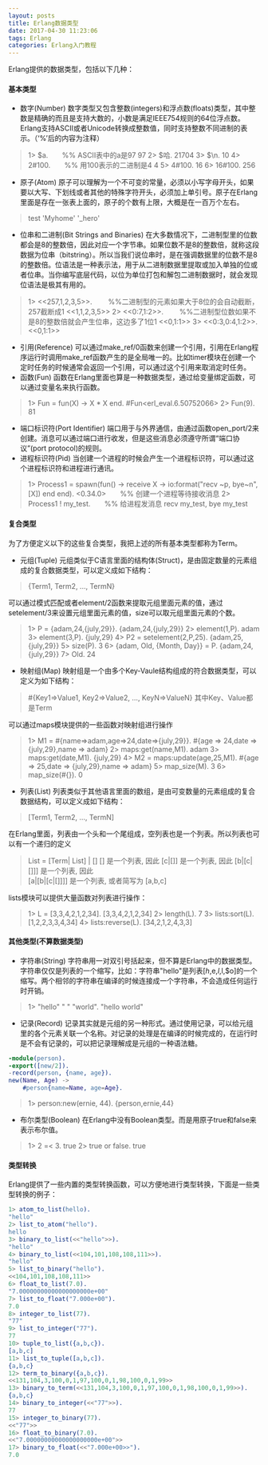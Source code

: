 ```yaml
---
layout: posts
title: Erlang数据类型
date: 2017-04-30 11:23:06
tags: Erlang
categories: Erlang入门教程
---
```

Erlang提供的数据类型，包括以下几种：
#### 基本类型
* 数字(Number)
数字类型又包含整数(integers)和浮点数(floats)类型，其中整数是精确的而且是支持大数的，小数是满足IEEE754规则的64位浮点数。Erlang支持ASCII或者Unicode转换成整数值，同时支持整数不同进制的表示。（‘%’后的内容为注释）
> 1> $a.　　%% ASCII表中的a是97
97
2> $哈.
21704
3> $\n.
10
4> 2#100.　　%% 用100表示的二进制是4
4
5> 4#100.
16
6> 16#100.
256
* 原子(Atom)
原子可以理解为一个不可变的常量，必须以小写字母开头，如果要以大写、下划线或者其他的特殊字符开头，必须加上单引号。原子在Erlang里面是存在一张表上面的，原子的个数有上限，大概是在一百万个左右。
> test
'Myhome'
'_hero'
* 位串和二进制(Bit Strings and Binaries)
在大多数情况下，二进制型里的位数都会是8的整数倍，因此对应一个字节串。如果位数不是8的整数倍，就称这段数据为位串（bitstring）。所以当我们说位串时，是在强调数据里的位数不是8的整数倍。位语法是一种表示法，用于从二进制数据里提取或加入单独的位或者位串。当你编写底层代码，以位为单位打包和解包二进制数据时，就会发现位语法是极其有用的。
> 1> <<257,1,2,3,5>>. 　　%%二进制型的元素如果大于8位的会自动截断，257截断成1
<<1,1,2,3,5>>
2> <<0:7,1:2>>. 　　%%二进制型位数如果不是8的整数倍就会产生位串，这边多了1位1
<<0,1:1>>
3> <<0:3,0:4,1:2>>.
<<0,1:1>>
* 引用(Reference)
可以通过make_ref/0函数来创建一个引用，引用在Erlang程序运行时调用make_ref函数产生的是全局唯一的。比如timer模块在创建一个定时任务的时候通常会返回一个引用，可以通过这个引用来取消定时任务。
* 函数(Fun)
函数在Erlang里面也算是一种数据类型，通过给变量绑定函数，可以通过变量名来执行函数。
> 1> Fun = fun(X) -> X * X end.
#Fun<erl_eval.6.50752066>
2> Fun(9).
81
* 端口标识符(Port Identifier)
端口用于与外界通信，由通过函数open_port/2来创建。消息可以通过端口进行收发，但是这些消息必须遵守所谓“端口协议”(port protocol)的规则。
* 进程标识符(Pid)
当创建一个进程的时候会产生一个进程标识符，可以通过这个进程标识符和进程进行通讯。
> 1> Process1 = spawn(fun() -> receive X -> io:format("recv ~p, bye~n", [X]) end end).
<0.34.0>　　%% 创建一个进程等待接收消息
2> Process1 ! my_test.　　%% 给进程发消息
recv my_test, bye
my_test

#### 复合类型
为了方便定义以下的这些复合类型，我把上述的所有基本类型都称为Term。
* 元组(Tuple)
元组类似于C语言里面的结构体(Struct)，是由固定数量的元素组成的复合数据类型，可以定义成如下结构：
> {Term1, Term2, ..., TermN}

  可以通过模式匹配或者element/2函数来提取元组里面元素的值，通过setelement/3来设置元组里面元素的值，size可以取元组里面元素的个数。
> 1> P = {adam,24,{july,29}}.
{adam,24,{july,29}}
2> element(1,P).
adam
3> element(3,P).
{july,29}
4> P2 = setelement(2,P,25).
{adam,25,{july,29}}
5> size(P).
3
6> {adam, Old, {Month, Day}} = P.
{adam,24,{july,29}}
7> Old.
24
* 映射组(Map)
映射组是一个由多个Key-Vaule结构组成的符合数据类型，可以定义为如下结构：
> #{Key1=>Value1, Key2=>Value2, ..., KeyN=>ValueN}
其中Key、Value都是Term

  可以通过maps模块提供的一些函数对映射组进行操作
> 1> M1 = #{name=>adam,age=>24,date=>{july,29}}.
#{age => 24,date => {july,29},name => adam}
2> maps:get(name,M1).
adam
3> maps:get(date,M1).
{july,29}
4> M2 = maps:update(age,25,M1).
#{age => 25,date => {july,29},name => adam}
5> map_size(M).
3
6> map_size(#{}).
0
* 列表(List)
列表类似于其他语言里面的数组，是由可变数量的元素组成的复合数据结构，可以定义成如下结构：
> [Term1, Term2, ..., TermN]

  在Erlang里面，列表由一个头和一个尾组成，空列表也是一个列表。所以列表也可以有一个递归的定义  
> List = [Term| List] | []
[] 是一个列表, 因此 
[c|[]] 是一个列表, 因此 
[b|[c|[]]] 是一个列表, 因此  
[a|[b|[c|[]]]] 是一个列表, 或者简写为 [a,b,c]

  lists模块可以提供大量函数对列表进行操作：
> 1> L = [3,3,4,2,1,2,34].
[3,3,4,2,1,2,34]
2> length(L).
7
3> lists:sort(L).
[1,2,2,3,3,4,34]
4> lists:reverse(L).
[34,2,1,2,4,3,3]

#### 其他类型(不算数据类型)
* 字符串(String)
字符串用一对双引号括起来，但不算是Erlang中的数据类型。字符串仅仅是列表的一个缩写，比如：字符串"hello"是列表[$h,$e,$l,$l,$o]的一个缩写。两个相邻的字符串在编译的时候连接成一个字符串，不会造成任何运行时开销。
> 1> "hello" " " "world".
"hello world"
* 记录(Record)
记录其实就是元组的另一种形式。通过使用记录，可以给元组里的各个元素关联一个名称。对记录的处理是在编译的时候完成的，在运行时是不会有记录的，可以把记录理解成是元组的一种语法糖。
``` erlang
-module(person).
-export([new/2]).
-record(person, {name, age}).
new(Name, Age) ->
    #person{name=Name, age=Age}.
```
  > 1> person:new(ernie, 44).
{person,ernie,44}

* 布尔类型(Boolean)
在Erlang中没有Boolean类型。而是用原子true和false来表示布尔值。
> 1> 2 =< 3.
true
2> true or false.
true

#### 类型转换
Erlang提供了一些内置的类型转换函数，可以方便地进行类型转换，下面是一些类型转换的例子：
``` erlang
1> atom_to_list(hello).
"hello"
2> list_to_atom("hello").
hello
3> binary_to_list(<<"hello">>).
"hello"
4> binary_to_list(<<104,101,108,108,111>>).
"hello"
5> list_to_binary("hello").
<<104,101,108,108,111>>
6> float_to_list(7.0).
"7.00000000000000000000e+00"
7> list_to_float("7.000e+00").
7.0
8> integer_to_list(77).
"77"
9> list_to_integer("77").
77
10> tuple_to_list({a,b,c}).
[a,b,c]
11> list_to_tuple([a,b,c]).
{a,b,c}
12> term_to_binary({a,b,c}).
<<131,104,3,100,0,1,97,100,0,1,98,100,0,1,99>>
13> binary_to_term(<<131,104,3,100,0,1,97,100,0,1,98,100,0,1,99>>).
{a,b,c}
14> binary_to_integer(<<"77">>).
77
15> integer_to_binary(77).
<<"77">>
16> float_to_binary(7.0).
<<"7.00000000000000000000e+00">>
17> binary_to_float(<<"7.000e+00>>").
7.0
```